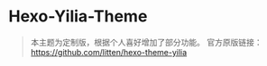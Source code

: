 Hexo-Yilia-Theme
================
> 本主题为定制版，根据个人喜好增加了部分功能。
官方原版链接：https://github.com/litten/hexo-theme-yilia